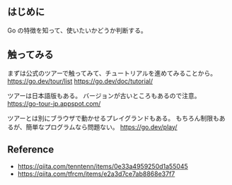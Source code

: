 ## はじめに

Go の特徴を知って、使いたいかどうか判断する。

## 触ってみる

まずは公式のツアーで触ってみて、チュートリアルを進めてみることから。
https://go.dev/tour/list
https://go.dev/doc/tutorial/

ツアーは日本語版もある。
バージョンが古いところもあるので注意。
https://go-tour-jp.appspot.com/

ツアーとは別にブラウザで動かせるプレイグランドもある。
もちろん制限もあるが、簡単なプログラムなら問題ない。
https://go.dev/play/

## Reference

- https://qiita.com/tenntenn/items/0e33a4959250d1a55045
- https://qiita.com/tfrcm/items/e2a3d7ce7ab8868e37f7
